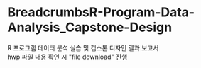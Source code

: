 # BreadcrumbsR-Program-Data-Analysis_Capstone-Design
R 프로그램 데이터 분석 실습 및 캡스톤 디자인 결과 보고서  
hwp 파일 내용 확인 시 "file download" 진행
